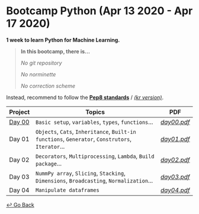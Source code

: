 # Bootcamp Python (Apr 13 2020 - Apr 17 2020)

**1 week to learn Python for Machine Learning.**



> **In this bootcamp, there is...**
>
> *No git repository*
>
> *No norminette*
>
> *No correction scheme*

Instead, recommend to follow the [**Pep8 standards**](https://www.python.org/dev/peps/pep-0008/) / [*(kr version)*](https://b.luavis.kr/python/python-convention).



| Project  | Topics                                                       | PDF           |
| -------- | ------------------------------------------------------------ | ------------- |
| [Day 00] | `Basic setup`, `variables`, `types`, `functions`...          | *[day00.pdf]* |
| Day 01   | `Objects`, `Cats`, `Inheritance`, `Built-in functions`, `Generator`, `Construtors`, `Iterator`... | *[day01.pdf]* |
| Day 02   | `Decorators`, `Multiprocessing`, `Lambda`, `Build package`... | *[day02.pdf]* |
| Day 03   | `NummPy array`, `Slicing`, `Stacking`, `Dimensions`, `Broadcasting`, `Normalization`... | *[day03.pdf]* |
| Day 04   | `Manipulate dataframes`                                      | *[day04.pdf]* |

[Day 00]: https://github.com/lisy0123/42/tree/master/Bootcamp_python/d00
[Day 01]: https://github.com/lisy0123/42/tree/master/Bootcamp_python/d01
[Day 02]: https://github.com/lisy0123/42/tree/master/Bootcamp_python/d02
[Day 03]: https://github.com/lisy0123/42/tree/master/Bootcamp_python/d03
[Day 04]: https://github.com/lisy0123/42/tree/master/Bootcamp_python/d04
[day00.pdf]: https://github.com/lisy0123/42/blob/master/Bootcamp_python/PDF/day00.pdf
[day01.pdf]: https://github.com/lisy0123/42/blob/master/Bootcamp_python/PDF/day01.pdf
[day02.pdf]: https://github.com/lisy0123/42/blob/master/Bootcamp_python/PDF/day02.pdf
[day03.pdf]: https://github.com/lisy0123/42/blob/master/Bootcamp_python/PDF/day03.pdf
[day04.pdf]: https://github.com/lisy0123/42/blob/master/Bootcamp_python/PDF/day04.pdf



[↩️ Go Back](https://github.com/lisy0123/42)